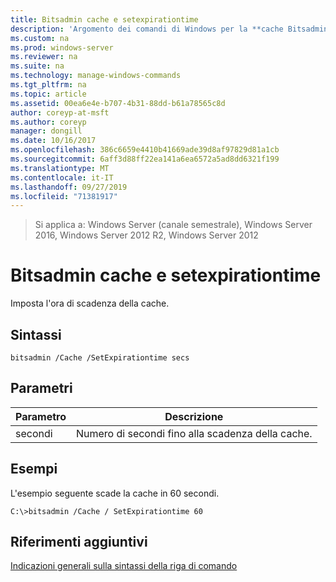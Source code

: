 ```yaml
---
title: Bitsadmin cache e setexpirationtime
description: 'Argomento dei comandi di Windows per la **cache Bitsadmin e setexpirationtime** : imposta la scadenza della cache.'
ms.custom: na
ms.prod: windows-server
ms.reviewer: na
ms.suite: na
ms.technology: manage-windows-commands
ms.tgt_pltfrm: na
ms.topic: article
ms.assetid: 00ea6e4e-b707-4b31-88dd-b61a78565c8d
author: coreyp-at-msft
ms.author: coreyp
manager: dongill
ms.date: 10/16/2017
ms.openlocfilehash: 386c6659e4410b41669ade39d8af97829d81a1cb
ms.sourcegitcommit: 6aff3d88ff22ea141a6ea6572a5ad8dd6321f199
ms.translationtype: MT
ms.contentlocale: it-IT
ms.lasthandoff: 09/27/2019
ms.locfileid: "71381917"
---
```

>Si applica a: Windows Server (canale semestrale), Windows Server 2016, Windows Server 2012 R2, Windows Server 2012

# <a name="bitsadmin-cache-and-setexpirationtime"></a>Bitsadmin cache e setexpirationtime
Imposta l'ora di scadenza della cache.
## <a name="syntax"></a>Sintassi
```
bitsadmin /Cache /SetExpirationtime secs
```
## <a name="parameters"></a>Parametri
|Parametro|Descrizione|
|-------|--------|
|secondi|Numero di secondi fino alla scadenza della cache.|
## <a name="BKMK_examples"></a>Esempi
L'esempio seguente scade la cache in 60 secondi.
```
C:\>bitsadmin /Cache / SetExpirationtime 60
```
## <a name="additional-references"></a>Riferimenti aggiuntivi
[Indicazioni generali sulla sintassi della riga di comando](command-line-syntax-key.md)
